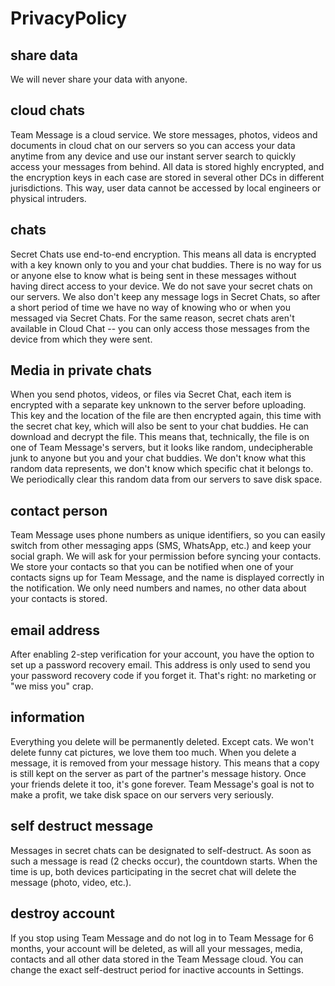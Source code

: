 # PrivacyPolicy

## share data

We will never share your data with anyone.

## cloud chats

Team Message is a cloud service. We store messages, photos, videos and documents in cloud chat on our servers so you can access your data anytime from any device and use our instant server search to quickly access your messages from behind. All data is stored highly encrypted, and the encryption keys in each case are stored in several other DCs in different jurisdictions. This way, user data cannot be accessed by local engineers or physical intruders.

## chats

Secret Chats use end-to-end encryption. This means all data is encrypted with a key known only to you and your chat buddies. There is no way for us or anyone else to know what is being sent in these messages without having direct access to your device. We do not save your secret chats on our servers. We also don't keep any message logs in Secret Chats, so after a short period of time we have no way of knowing who or when you messaged via Secret Chats. For the same reason, secret chats aren't available in Cloud Chat -- you can only access those messages from the device from which they were sent.

## Media in private chats

When you send photos, videos, or files via Secret Chat, each item is encrypted with a separate key unknown to the server before uploading. This key and the location of the file are then encrypted again, this time with the secret chat key, which will also be sent to your chat buddies. He can download and decrypt the file. This means that, technically, the file is on one of Team Message's servers, but it looks like random, undecipherable junk to anyone but you and your chat buddies. We don't know what this random data represents, we don't know which specific chat it belongs to. We periodically clear this random data from our servers to save disk space.

## contact person

Team Message uses phone numbers as unique identifiers, so you can easily switch from other messaging apps (SMS, WhatsApp, etc.) and keep your social graph. We will ask for your permission before syncing your contacts. We store your contacts so that you can be notified when one of your contacts signs up for Team Message, and the name is displayed correctly in the notification. We only need numbers and names, no other data about your contacts is stored.

## email address

After enabling 2-step verification for your account, you have the option to set up a password recovery email. This address is only used to send you your password recovery code if you forget it. That's right: no marketing or "we miss you" crap.

## information

Everything you delete will be permanently deleted. Except cats. We won't delete funny cat pictures, we love them too much. When you delete a message, it is removed from your message history. This means that a copy is still kept on the server as part of the partner's message history. Once your friends delete it too, it's gone forever. Team Message's goal is not to make a profit, we take disk space on our servers very seriously.

## self destruct message

Messages in secret chats can be designated to self-destruct. As soon as such a message is read (2 checks occur), the countdown starts. When the time is up, both devices participating in the secret chat will delete the message (photo, video, etc.).

## destroy account

If you stop using Team Message and do not log in to Team Message for 6 months, your account will be deleted, as will all your messages, media, contacts and all other data stored in the Team Message cloud. You can change the exact self-destruct period for inactive accounts in Settings.
